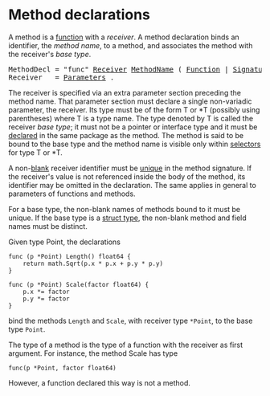# Method declarations

A method is a [function](/Declarations%20and%20scope/function_declarations.html) with a *receiver*. A method declaration binds an identifier, the *method name*, to a method, and associates the method with the receiver's *base type*.

<pre>
<a id="MethodDecl">MethodDecl</a> = "func" <a href="#Receiver">Receiver</a> <a href="/Types/interface_types.html#MethodName">MethodName</a> ( <a href="/Declarations%20and%20scope/function_declarations.html#Function">Function</a> | <a href="/Types/function_types.html#Signature">Signature</a> ) .
<a id="Receiver">Receiver</a>   = <a href="/Types/function_types.html#Parameters">Parameters</a> .
</pre>

The receiver is specified via an extra parameter section preceding the method name. That parameter section must declare a single non-variadic parameter, the receiver. Its type must be of the form T or *T (possibly using parentheses) where T is a type name. The type denoted by T is called the receiver *base type*; it must not be a pointer or interface type and it must be [declared](/Declarations%20and%20scope/type_declarations.html) in the same package as the method. The method is said to be bound to the base type and the method name is visible only within [selectors](/Expressions/selectors.html) for type T or *T.

A non-[blank](/Declarations%20and%20scope/blank_identifier.html) receiver identifier must be [unique](/Declarations%20and%20scope/uniqueness_of_identifiers.html) in the method signature. If the receiver's value is not referenced inside the body of the method, its identifier may be omitted in the declaration. The same applies in general to parameters of functions and methods.

For a base type, the non-blank names of methods bound to it must be unique. If the base type is a [struct type](/Types/struct_types.html), the non-blank method and field names must be distinct.

Given type Point, the declarations

    func (p *Point) Length() float64 {
        return math.Sqrt(p.x * p.x + p.y * p.y)
    }
    
    func (p *Point) Scale(factor float64) {
        p.x *= factor
        p.y *= factor
    }
    

bind the methods `Length` and `Scale`, with receiver type `*Point`, to the base type `Point`.

The type of a method is the type of a function with the receiver as first argument. For instance, the method Scale has type

    func(p *Point, factor float64)
    

However, a function declared this way is not a method.
